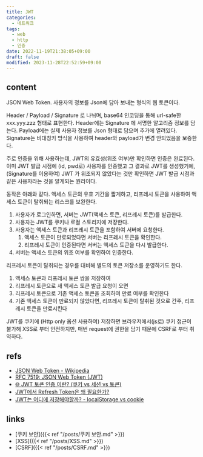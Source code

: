 ```yaml
---
title: JWT
categories:
  - 네트워크
tags:
  - web
  - http
  - 인증
date: 2022-11-19T21:38:05+09:00
draft: false
modified: 2023-11-28T22:52:59+09:00
---
```


## content
JSON Web Token. 사용자의 정보를 Json에 담아 보내는 형식의 웹 토큰이다.

Header / Payload / Signature 로 나뉘며, base64 인코딩을 통해 url-safe한 xxx.yyy.zzz 형태로 표현한다. Header에는 Signature 에 서명한 알고리즘 정보를 담는다.  Payload에는 실제 사용자 정보를 Json 형태로 담으며 추가에 열려있다. Signature는 비대칭키 방식을 사용하여 header와 payload가 변경 안되었음을 보증한다.

주로 인증을 위해 사용하는데, JWT의 유효성(위조 여부)만 확인하면 인증은 완료된다. 이미 JWT 발급 시점에 (id, pwd로) 사용자를 인증했고 그 결과로 JWT를 생성했기에, (Signature를 이용하여) JWT 가 위조되지 않았다는 것만 확인하면 JWT 발급 시점과 같은 사용자라는 것을 알게되는 원리이다.

동작은 아래와 같다. 액세스 토큰의 유효 기간을 짧게하고, 리프레시 토큰을 사용하여 액세스 토큰이 탈취되는 리스크를 보완한다.
1. 사용자가 로그인하면, 서버는 JWT(액세스 토큰, 리프레시 토큰)를 발급한다.
2. 사용자는 JWT를 쿠키나 로컬 스토리지에 저장한다.
3. 사용자는 액세스 토큰과 리프레시 토큰을 포함하여 서버에 요청한다.
	1. 액세스 토큰이 만료되었다면 서버는 리프레시 토큰을 확인한다. 
	2. 리프레시 토큰이 인증된다면 서버는 액세스 토큰을 다시 발급한다.
4. 서버는 액세스 토큰의 위조 여부를 확인하여 인증한다.

리프레시 토큰이 탈취되는 경우를 대비해 별도의 토큰 저장소를 운영하기도 한다.
1. 액세스 토큰과 리프레시 토큰 쌍을 저장하여
2. 리프레시 토큰으로 새 액세스 토큰 발급 요청이 오면
3. 리프레시 토큰으로 기존 액세스 토큰을 조회하여 만료 여부를 확인한다
4. 기존 액세스 토큰이 만료되지 않았다면, 리프레시 토큰이 탈취된 것으로 간주, 리프레시 토큰을 만료시킨다

JWT를 쿠키에 (Http only 옵션 사용하여) 저장하면 브라우저에서(js로) 쿠키 접근이 불가해 XSS로 부터 안전하지만, 매번 request에 권한을 담기 때문에 CSRF로 부터 취약하다. 


## refs
- [JSON Web Token - Wikipedia](https://en.wikipedia.org/wiki/JSON_Web_Token)
- [RFC 7519: JSON Web Token (JWT)](https://www.rfc-editor.org/rfc/rfc7519.html)
- [🌐 JWT 토큰 인증 이란? (쿠키 vs 세션 vs 토큰)](https://inpa.tistory.com/entry/WEB-%F0%9F%93%9A-JWTjson-web-token-%EB%9E%80-%F0%9F%92%AF-%EC%A0%95%EB%A6%AC#Token_%EC%9D%B8%EC%A6%9D_%EB%B0%A9%EC%8B%9D)
- [JWT에서 Refresh Token은 왜 필요한가?](https://velog.io/@park2348190/JWT%EC%97%90%EC%84%9C-Refresh-Token%EC%9D%80-%EC%99%9C-%ED%95%84%EC%9A%94%ED%95%9C%EA%B0%80)
- [JWT는 어디에 저장해야할까? - localStorage vs cookie](https://velog.io/@0307kwon/JWT%EB%8A%94-%EC%96%B4%EB%94%94%EC%97%90-%EC%A0%80%EC%9E%A5%ED%95%B4%EC%95%BC%ED%95%A0%EA%B9%8C-localStorage-vs-cookie)


## links
- [쿠키 보안]({{< ref "/posts/쿠키 보안.md" >}})
- [XSS]({{< ref "/posts/XSS.md" >}})
- [CSRF]({{< ref "/posts/CSRF.md" >}}) 
